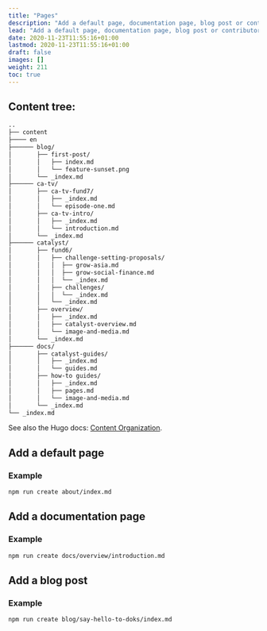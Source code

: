 ```yaml
---
title: "Pages"
description: "Add a default page, documentation page, blog post or contributor page. Customize the homepage and 404 page."
lead: "Add a default page, documentation page, blog post or contributor page."
date: 2020-11-23T11:55:16+01:00
lastmod: 2020-11-23T11:55:16+01:00
draft: false
images: []
weight: 211
toc: true
---
```

## Content tree:

```bash
..
├── content
├──── en
├────── blog/
│       ├── first-post/
│       │   ├── index.md
│       │   └── feature-sunset.png
│       └── _index.md
├────── ca-tv/
│       ├── ca-tv-fund7/
│       │   ├── _index.md
│       │   └── episode-one.md
│       ├── ca-tv-intro/
│       │   ├── _index.md
│       │   └── introduction.md
│       └── _index.md
├────── catalyst/
│       ├── fund6/
│       │   ├── challenge-setting-proposals/
│       │   │  ├── grow-asia.md
│       │   │  ├── grow-social-finance.md
│       │   │  └── _index.md
│       │   ├── challenges/
│       │   │  └── _index.md
│       │   └── _index.md
│       ├── overview/
│       │   ├── _index.md
│       │   ├── catalyst-overview.md
│       │   └── image-and-media.md
│       └── _index.md
├────── docs/
│       ├── catalyst-guides/
│       │   ├── _index.md
│       │   └── guides.md
│       ├── how-to guides/
│       │   ├── _index.md
│       │   ├── pages.md
│       │   └── image-and-media.md
│       └── _index.md
└── _index.md
```

See also the Hugo docs: [Content Organization](https://gohugo.io/content-management/organization/).

## Add a default page

### Example

```bash
npm run create about/index.md
```

## Add a documentation page

### Example

```bash
npm run create docs/overview/introduction.md
```

## Add a blog post

### Example

```bash
npm run create blog/say-hello-to-doks/index.md
```



